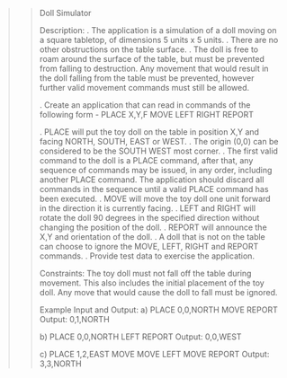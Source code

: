 > > Doll Simulator
> >
> > Description:
> > . The application is a simulation of a doll moving on a square tabletop, of dimensions 5 units x 5 units.
> > . There are no other obstructions on the table surface.
> > . The doll is free to roam around the surface of the table, but must be prevented from falling to destruction. Any movement
> > that would result in the doll falling from the table must be prevented, however further valid movement commands must still
> > be allowed.
> >
> > . Create an application that can read in commands of the following form -
> > PLACE X,Y,F
> > MOVE
> > LEFT
> > RIGHT
> > REPORT
> >
> > . PLACE will put the toy doll on the table in position X,Y and facing NORTH, SOUTH, EAST or WEST.
> > . The origin (0,0) can be considered to be the SOUTH WEST most corner.
> > . The first valid command to the doll is a PLACE command, after that, any sequence of commands may be issued, in any order, including another PLACE command. The application should discard all commands in the sequence until a valid PLACE command has been executed.
> > . MOVE will move the toy doll one unit forward in the direction it is currently facing.
> > . LEFT and RIGHT will rotate the doll 90 degrees in the specified direction without changing the position of the doll.
> > . REPORT will announce the X,Y and orientation of the doll.
> > . A doll that is not on the table can choose to ignore the MOVE, LEFT, RIGHT and REPORT commands.
> > . Provide test data to exercise the application.
> >
> >
> > Constraints:
> > The toy doll must not fall off the table during movement. This also includes the initial placement of the toy doll.
> > Any move that would cause the doll to fall must be ignored.
> >
> > Example Input and Output:
> > a)
> > PLACE 0,0,NORTH
> > MOVE
> > REPORT
> > Output: 0,1,NORTH
> >
> > b)
> > PLACE 0,0,NORTH
> > LEFT
> > REPORT
> > Output: 0,0,WEST
> >
> > c)
> > PLACE 1,2,EAST
> > MOVE
> > MOVE
> > LEFT
> > MOVE
> > REPORT
> > Output: 3,3,NORTH
